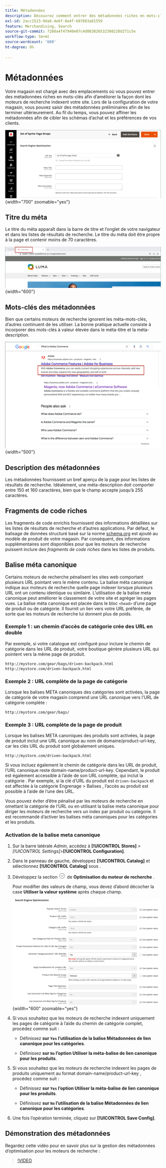 ```yaml
---
title: Métadonnées
description: Découvrez comment entrer des métadonnées riches en mots-clés pour améliorer la façon dont les moteurs de recherche indexent votre site Commerce.
exl-id: 2acc1523-9da6-4e6f-8e4f-607603a61559
feature: Merchandising, Search
source-git-commit: 7288a4f47940e07c4d083826532308228d271c5e
workflow-type: tm+mt
source-wordcount: '669'
ht-degree: 0%

---
```


# Métadonnées

Votre magasin est chargé avec des emplacements où vous pouvez entrer des métadonnées riches en mots-clés afin d’améliorer la façon dont les moteurs de recherche indexent votre site. Lors de la configuration de votre magasin, vous pouvez saisir des métadonnées préliminaires afin de les terminer ultérieurement. Au fil du temps, vous pouvez affiner les métadonnées afin de cibler les schémas d’achat et les préférences de vos clients.

![ Paramètres du produit - optimisation du moteur de recherche](./assets/product-basic-settings-search-engine-optimization-yoga-strap.png){width="700" zoomable="yes"}

## Titre du méta

Le titre du méta apparaît dans la barre de titre et l’onglet de votre navigateur et dans les listes de résultats de recherche. Le titre du méta doit être propre à la page et contenir moins de 70 caractères.

![Exemple de storefront - meta title](./assets/storefront-home-page-meta-title.png){width="600"}

## Mots-clés des métadonnées

Bien que certains moteurs de recherche ignorent les méta-mots-clés, d’autres continuent de les utiliser. La bonne pratique actuelle consiste à incorporer des mots-clés à valeur élevée dans le méta-titre et la méta-description.

![Recherche de navigateur web - méta-mots-clés](./assets/storefront-meta-description.png){width="500"}

## Description des métadonnées

Les métadonnées fournissent un bref aperçu de la page pour les listes de résultats de recherche. Idéalement, une méta-description doit comporter entre 150 et 160 caractères, bien que le champ accepte jusqu’à 255 caractères.

## Fragments de code riches

Les fragments de code enrichis fournissent des informations détaillées sur les listes de résultats de recherche et d’autres applications. Par défaut, le balisage de données structuré basé sur la norme [schema.org][1] est ajouté au modèle de produit de votre magasin. Par conséquent, des informations supplémentaires sont disponibles pour que les moteurs de recherche puissent inclure des _fragments de code riches_ dans les listes de produits.

## Balise méta canonique

Certains moteurs de recherche pénalisent les sites web comportant plusieurs URL pointant vers le même contenu. La balise méta canonique indique aux moteurs de recherche quelle page indexer lorsque plusieurs URL ont un contenu identique ou similaire. L’utilisation de la balise meta canonique peut améliorer le classement de votre site et agréger les pages vues. La balise méta canonique est placée dans le bloc `<head>` d’une page de produit ou de catégorie. Il fournit un lien vers votre URL préférée, de sorte que les moteurs de recherche lui donnent plus de poids.

### Exemple 1 : un chemin d’accès de catégorie crée des URL en double

Par exemple, si votre catalogue est configuré pour inclure le chemin de catégorie dans les URL de produit, votre boutique génère plusieurs URL qui pointent vers la même page de produit.

    http://mystore.com/gear/bags/driven-backpack.html
    http://mystore.com/driven-backpack.html

### Exemple 2 : URL complète de la page de catégorie

Lorsque les balises META canoniques des catégories sont activées, la page de catégorie de votre magasin comprend une URL canonique vers l’URL de catégorie complète :

    http://mystore.com/gear/bags/

### Exemple 3 : URL complète de la page de produit

Lorsque les balises META canoniques des produits sont activées, la page de produit inclut une URL canonique au nom de domaine/product-url-key, car les clés URL du produit sont globalement uniques.

    http://mystore.com/driven-backpack.html

Si vous incluez également le chemin de catégorie dans les URL de produit, l’URL canonique reste domain-name/product-url-key. Cependant, le produit est également accessible à l’aide de son URL complète, qui inclut la catégorie . Par exemple, si la clé d’URL du produit est `driven-backpack` et est affectée à la catégorie Engrenage > Balises , l’accès au produit est possible à l’aide de l’une des URL.

Vous pouvez éviter d’être pénalisé par les moteurs de recherche en omettant la catégorie de l’URL ou en utilisant la balise meta canonique pour diriger les moteurs de recherche vers un index par produit ou catégorie. Il est recommandé d’activer les balises méta canoniques pour les catégories et les produits.

### Activation de la balise meta canonique

1. Sur la barre latérale _Admin_, accédez à **[!UICONTROL Stores]** > _[!UICONTROL Settings]_>**[!UICONTROL Configuration]**.

1. Dans le panneau de gauche, développez **[!UICONTROL Catalog]** et sélectionnez **[!UICONTROL Catalog]** sous .

1. Développez la section ![Sélecteur d’extension](../assets/icon-display-expand.png) de **Optimisation du moteur de recherche** .

   Pour modifier des valeurs de champ, vous devez d’abord décocher la case **Utiliser la valeur système** après chaque champ.

   ![Configuration du catalogue - optimisation du moteur de recherche](../configuration-reference/catalog/assets/catalog-search-engine-optimization.png){width="600" zoomable="yes"}

1. Si vous souhaitez que les moteurs de recherche indexent uniquement les pages de catégorie à l’aide du chemin de catégorie complet, procédez comme suit :

   - Définissez **sur `Yes` l’utilisation de la balise Métadonnées de lien canonique pour les catégories**.

   - Définissez **sur `No` l’option Utiliser la méta-balise de lien canonique pour les produits**.

1. Si vous souhaitez que les moteurs de recherche indexent les pages de produits uniquement au format domain-name/product-url-key , procédez comme suit :

   - Définissez **sur `Yes` l’option Utiliser la méta-balise de lien canonique pour les produits**.

   - Définissez **sur `No` l’utilisation de la balise Métadonnées de lien canonique pour les catégories**.

1. Une fois l’opération terminée, cliquez sur **[!UICONTROL Save Config]**.

## Démonstration des métadonnées

Regardez cette vidéo pour en savoir plus sur la gestion des métadonnées d’optimisation pour les moteurs de recherche :

>[!VIDEO](https://video.tv.adobe.com/v/3410174?quality=12&learn=on&captions=fre_fr)

[1]: https://schema.org/
